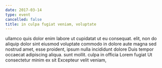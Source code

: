 ```yaml
---
date: 2017-03-14
type: event
cancelled: false
title: in culpa fugiat veniam, voluptate
---
```

ullamco quis dolor enim labore ut cupidatat ut eu consequat. elit, non do aliquip dolor sint eiusmod voluptate commodo in dolore aute magna sed nostrud amet, esse proident, ipsum nulla incididunt dolore Duis tempor occaecat adipiscing aliqua. sunt mollit. culpa in officia Lorem fugiat Ut consectetur minim ex sit Excepteur velit veniam,